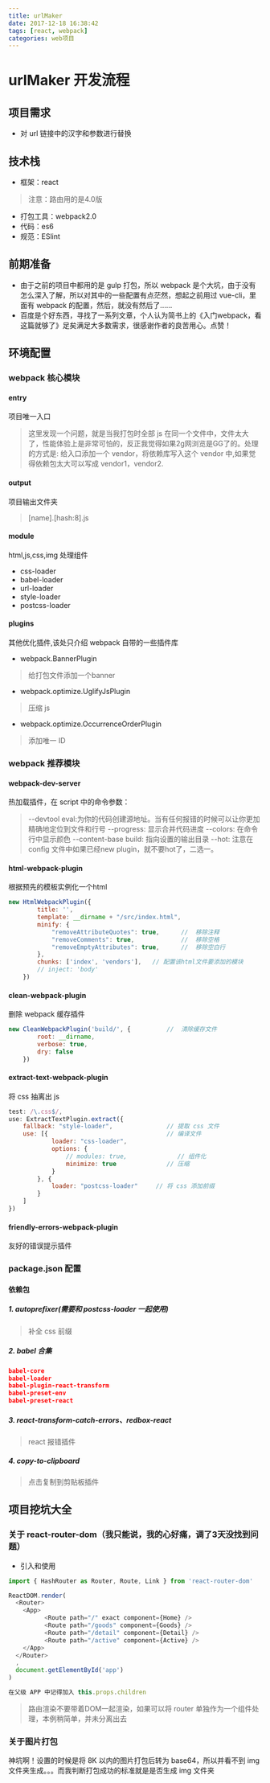 ```yaml
---
title: urlMaker
date: 2017-12-18 16:38:42
tags: [react, webpack]
categories: web项目
---
```

# urlMaker 开发流程

## 项目需求

* 对 url 链接中的汉字和参数进行替换

## 技术栈

* 框架：react
> 注意：路由用的是4.0版

* 打包工具：webpack2.0
* 代码：es6
* 规范：ESlint

## 前期准备

* 由于之前的项目中都用的是 gulp 打包，所以 webpack 是个大坑，由于没有怎么深入了解，所以对其中的一些配置有点茫然，想起之前用过 vue-cli，里面有 webpack 的配置，然后，就没有然后了......
* 百度是个好东西，寻找了一系列文章，个人认为简书上的《入门webpack，看这篇就够了》足矣满足大多数需求，很感谢作者的良苦用心。点赞！

## 环境配置

### webpack 核心模块

#### entry

项目唯一入口
>这里发现一个问题，就是当我打包时全部 js 在同一个文件中，文件太大了，性能体验上是非常可怕的，反正我觉得如果2g网浏览是GG了的。处理的方式是: 给入口添加一个 vendor，将依赖库写入这个 vendor 中,如果觉得依赖包太大可以写成 vendor1，vendor2.

#### output

项目输出文件夹
> [name].[hash:8].js

#### module

html,js,css,img 处理组件

* css-loader
* babel-loader
* url-loader
* style-loader
* postcss-loader

#### plugins

其他优化插件,该处只介绍 webpack 自带的一些插件库

* webpack.BannerPlugin
> 给打包文件添加一个banner

* webpack.optimize.UglifyJsPlugin
> 压缩 js

* webpack.optimize.OccurrenceOrderPlugin
> 添加唯一 ID

### webpack 推荐模块

#### webpack-dev-server

热加载插件，在 script 中的命令参数：
> --devtool eval:为你的代码创建源地址。当有任何报错的时候可以让你更加精确地定位到文件和行号
> --progress: 显示合并代码进度
> --colors: 在命令行中显示颜色
> --content-base build: 指向设置的输出目录
> --hot: 注意在 config 文件中如果已经new plugin，就不要hot了，二选一。

#### html-webpack-plugin

根据预先的模板实例化一个html
```js
new HtmlWebpackPlugin({
        title: '',
        template: __dirname + "/src/index.html",
        minify: {
            "removeAttributeQuotes": true,      //  移除注释
            "removeComments": true,             //  移除空格
            "removeEmptyAttributes": true,      //  移除空白行
        },
        chunks: ['index', 'vendors'],   // 配置该html文件要添加的模块
        // inject: 'body'
    })
```

#### clean-webpack-plugin

删除 webpack 缓存插件

```js
new CleanWebpackPlugin('build/', {          //  清除缓存文件
        root: __dirname,
        verbose: true,
        dry: false
    })
```

#### extract-text-webpack-plugin

将 css 抽离出 js
```js
test: /\.css$/,
use: ExtractTextPlugin.extract({
    fallback: "style-loader",               // 提取 css 文件
    use: [{                                 // 编译文件
            loader: "css-loader",
            options: {
                // modules: true,              // 组件化
                minimize: true              // 压缩
            }
        }, {
            loader: "postcss-loader"     // 将 css 添加前缀
        }
    ]
})
```

#### friendly-errors-webpack-plugin

友好的错误提示插件

### package.json 配置

#### 依赖包

##### 1. autoprefixer(需要和 postcss-loader 一起使用)

> 补全 css 前缀

##### 2. babel 合集

```json
babel-core
babel-loader
babel-plugin-react-transform
babel-preset-env
babel-preset-react
```

##### 3. react-transform-catch-errors、redbox-react

> react 报错插件

##### 4. copy-to-clipboard

> 点击复制到剪贴板插件

## 项目挖坑大全

### 关于 react-router-dom（我只能说，我的心好痛，调了3天没找到问题）

* 引入和使用

```js
import { HashRouter as Router, Route, Link } from 'react-router-dom'

ReactDOM.render(
  <Router>
    <App>
          <Route path="/" exact component={Home} />
          <Route path="/goods" component={Goods} />
          <Route path="/detail" component={Detail} />
          <Route path="/active" component={Active} />
    </App>
  </Router>  
  ,
  document.getElementById('app')
)

在父级 APP 中记得加入 this.props.children
```

> 路由渲染不要带着DOM一起渲染，如果可以将 router 单独作为一个组件处理，本例稍简单，并未分离出去

### 关于图片打包

神坑啊！设置的时候是将 8K 以内的图片打包后转为 base64，所以并看不到 img 文件夹生成。。。而我判断打包成功的标准就是是否生成 img 文件夹